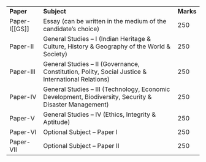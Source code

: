 |               |                                                                                                        |           |
| ------------- | ------------------------------------------------------------------------------------------------------ | --------- |
| **Paper**     | **Subject**                                                                                            | **Marks** |
| Paper-I[[GS]] | Essay (can be written in the medium of the candidate’s choice)                                         | 250       |
| Paper-II      | General Studies – I (Indian Heritage & Culture, History & Geography of the World & Society)            | 250       |
| Paper-III     | General Studies – II (Governance, Constitution, Polity, Social Justice & International Relations)      | 250       |
| Paper-IV      | General Studies – III (Technology, Economic Development, Biodiversity, Security & Disaster Management) | 250       |
| Paper-V       | General Studies – IV (Ethics, Integrity & Aptitude)                                                    | 250       |
| Paper-VI      | Optional Subject – Paper I                                                                             | 250       |
| Paper-VII     | Optional Subject – Paper II                                                                            | 250       |

